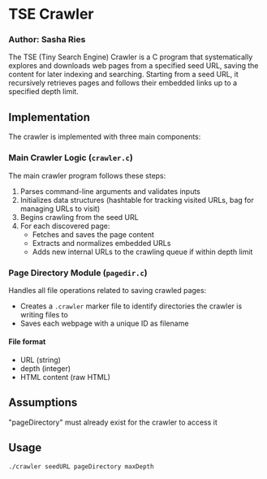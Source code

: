 # TSE Crawler
### Author: Sasha Ries

The TSE (Tiny Search Engine) Crawler is a C program that systematically explores and downloads web pages from a specified seed URL, saving the content for later indexing and searching. Starting from a seed URL, it recursively retrieves pages and follows their embedded links up to a specified depth limit.

## Implementation 

The crawler is implemented with three main components:

### Main Crawler Logic (`crawler.c`)
The main crawler program follows these steps:
1. Parses command-line arguments and validates inputs
2. Initializes data structures (hashtable for tracking visited URLs, bag for managing URLs to visit)
3. Begins crawling from the seed URL
4. For each discovered page:
   - Fetches and saves the page content
   - Extracts and normalizes embedded URLs
   - Adds new internal URLs to the crawling queue if within depth limit

### Page Directory Module (`pagedir.c`)
Handles all file operations related to saving crawled pages:
- Creates a `.crawler` marker file to identify directories the crawler is writing files to
- Saves each webpage with a unique ID as filename

#### File format
- URL (string)
- depth (integer) 
- HTML content (raw HTML)

## Assumptions
"pageDirectory" must already exist for the crawler to access it

## Usage
```bash
./crawler seedURL pageDirectory maxDepth